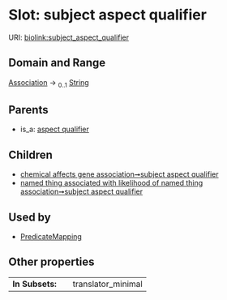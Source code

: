 
# Slot: subject aspect qualifier




URI: [biolink:subject_aspect_qualifier](https://w3id.org/biolink/vocab/subject_aspect_qualifier)


## Domain and Range

[Association](Association.md) &#8594;  <sub>0..1</sub> [String](types/String.md)

## Parents

 *  is_a: [aspect qualifier](aspect_qualifier.md)

## Children

 *  [chemical affects gene association➞subject aspect qualifier](chemical_affects_gene_association_subject_aspect_qualifier.md)
 *  [named thing associated with likelihood of named thing association➞subject aspect qualifier](named_thing_associated_with_likelihood_of_named_thing_association_subject_aspect_qualifier.md)

## Used by

 * [PredicateMapping](PredicateMapping.md)

## Other properties

|  |  |  |
| --- | --- | --- |
| **In Subsets:** | | translator_minimal |

